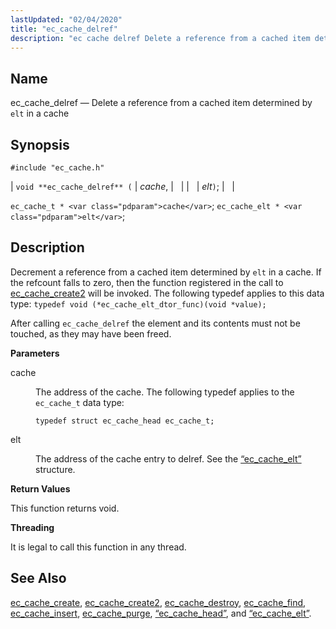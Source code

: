 ```yaml
---
lastUpdated: "02/04/2020"
title: "ec_cache_delref"
description: "ec cache delref Delete a reference from a cached item determined by elt in a cache void ec cache delref cache elt ec cache t cache ec cache elt elt Decrement a reference from a cached item determined by elt in a cache If the refcount falls to zero then..."
---
```


<a name="apis.ec_cache_delref"></a> 
## Name

ec_cache_delref — Delete a reference from a cached item determined by `elt` in a cache

## Synopsis

`#include "ec_cache.h"`

| `void **ec_cache_delref** (` | <var class="pdparam">cache</var>, |   |
|   | <var class="pdparam">elt</var>`)`; |   |

`ec_cache_t * <var class="pdparam">cache</var>`;
`ec_cache_elt * <var class="pdparam">elt</var>`;<a name="idp50715232"></a> 
## Description

Decrement a reference from a cached item determined by `elt` in a cache. If the refcount falls to zero, then the function registered in the call to [ec_cache_create2](/momentum/3/3-api/apis-ec-cache-create-2) will be invoked. The following typedef applies to this data type: `typedef void (*ec_cache_elt_dtor_func)(void *value);`

After calling `ec_cache_delref` the element and its contents must not be touched, as they may have been freed.

**<a name="idp50719088"></a> Parameters**

<dl class="variablelist">

<dt>cache</dt>

<dd>

The address of the cache. The following typedef applies to the `ec_cache_t` data type:

`typedef struct ec_cache_head ec_cache_t;`

</dd>

<dt>elt</dt>

<dd>

The address of the cache entry to delref. See the [“ec_cache_elt”](/momentum/3/3-api/structs-ec-cache-elt) structure.

</dd>

</dl>

**<a name="idp50725664"></a> Return Values**

This function returns void.

**<a name="idp50726576"></a> Threading**

It is legal to call this function in any thread.

<a name="idp50728000"></a> 
## See Also

[ec_cache_create](/momentum/3/3-api/apis-ec-cache-create), [ec_cache_create2](/momentum/3/3-api/apis-ec-cache-create-2), [ec_cache_destroy](/momentum/3/3-api/apis-ec-cache-destroy), [ec_cache_find](/momentum/3/3-api/apis-ec-cache-find), [ec_cache_insert](/momentum/3/3-api/apis-ec-cache-insert), [ec_cache_purge](/momentum/3/3-api/apis-ec-cache-purge), [“ec_cache_head”](/momentum/3/3-api/structs-ec-cache-head), and [“ec_cache_elt”](/momentum/3/3-api/structs-ec-cache-elt).
